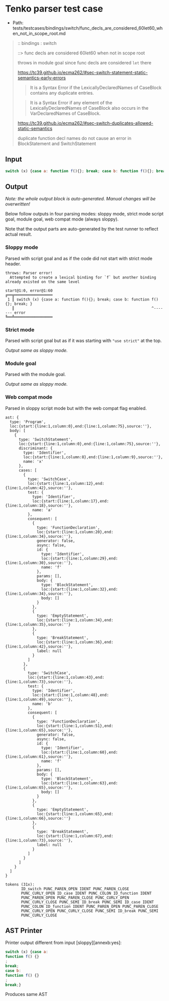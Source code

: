 # Tenko parser test case

- Path: tests/testcases/bindings/switch/func_decls_are_considered_60let60_when_not_in_scope_root.md

> :: bindings : switch
>
> ::> func decls are considered 60let60 when not in scope root
>
> throws in module goal since func decls are considered `let` there
> 
> https://tc39.github.io/ecma262/#sec-switch-statement-static-semantics-early-errors
> 
> > It is a Syntax Error if the LexicallyDeclaredNames of CaseBlock contains any duplicate entries.
> 
> > It is a Syntax Error if any element of the LexicallyDeclaredNames of CaseBlock also occurs in the VarDeclaredNames of CaseBlock.
> 
> https://tc39.github.io/ecma262/#sec-switch-duplicates-allowed-static-semantics
> 
> duplicate function decl names do not cause an error in BlockStatement and SwitchStatement

## Input

`````js
switch (x) {case a: function f(){}; break; case b: function f(){}; break; }
`````

## Output

_Note: the whole output block is auto-generated. Manual changes will be overwritten!_

Below follow outputs in four parsing modes: sloppy mode, strict mode script goal, module goal, web compat mode (always sloppy).

Note that the output parts are auto-generated by the test runner to reflect actual result.

### Sloppy mode

Parsed with script goal and as if the code did not start with strict mode header.

`````
throws: Parser error!
  Attempted to create a lexical binding for `f` but another binding already existed on the same level

start@1:0, error@1:60
╔══╦═════════════════
 1 ║ switch (x) {case a: function f(){}; break; case b: function f(){}; break; }
   ║                                                             ^------- error
╚══╩═════════════════

`````

### Strict mode

Parsed with script goal but as if it was starting with `"use strict"` at the top.

_Output same as sloppy mode._

### Module goal

Parsed with the module goal.

_Output same as sloppy mode._

### Web compat mode

Parsed in sloppy script mode but with the web compat flag enabled.

`````
ast: {
  type: 'Program',
  loc:{start:{line:1,column:0},end:{line:1,column:75},source:''},
  body: [
    {
      type: 'SwitchStatement',
      loc:{start:{line:1,column:0},end:{line:1,column:75},source:''},
      discriminant: {
        type: 'Identifier',
        loc:{start:{line:1,column:8},end:{line:1,column:9},source:''},
        name: 'x'
      },
      cases: [
        {
          type: 'SwitchCase',
          loc:{start:{line:1,column:12},end:{line:1,column:42},source:''},
          test: {
            type: 'Identifier',
            loc:{start:{line:1,column:17},end:{line:1,column:18},source:''},
            name: 'a'
          },
          consequent: [
            {
              type: 'FunctionDeclaration',
              loc:{start:{line:1,column:20},end:{line:1,column:34},source:''},
              generator: false,
              async: false,
              id: {
                type: 'Identifier',
                loc:{start:{line:1,column:29},end:{line:1,column:30},source:''},
                name: 'f'
              },
              params: [],
              body: {
                type: 'BlockStatement',
                loc:{start:{line:1,column:32},end:{line:1,column:34},source:''},
                body: []
              }
            },
            {
              type: 'EmptyStatement',
              loc:{start:{line:1,column:34},end:{line:1,column:35},source:''}
            },
            {
              type: 'BreakStatement',
              loc:{start:{line:1,column:36},end:{line:1,column:42},source:''},
              label: null
            }
          ]
        },
        {
          type: 'SwitchCase',
          loc:{start:{line:1,column:43},end:{line:1,column:73},source:''},
          test: {
            type: 'Identifier',
            loc:{start:{line:1,column:48},end:{line:1,column:49},source:''},
            name: 'b'
          },
          consequent: [
            {
              type: 'FunctionDeclaration',
              loc:{start:{line:1,column:51},end:{line:1,column:65},source:''},
              generator: false,
              async: false,
              id: {
                type: 'Identifier',
                loc:{start:{line:1,column:60},end:{line:1,column:61},source:''},
                name: 'f'
              },
              params: [],
              body: {
                type: 'BlockStatement',
                loc:{start:{line:1,column:63},end:{line:1,column:65},source:''},
                body: []
              }
            },
            {
              type: 'EmptyStatement',
              loc:{start:{line:1,column:65},end:{line:1,column:66},source:''}
            },
            {
              type: 'BreakStatement',
              loc:{start:{line:1,column:67},end:{line:1,column:73},source:''},
              label: null
            }
          ]
        }
      ]
    }
  ]
}

tokens (31x):
       ID_switch PUNC_PAREN_OPEN IDENT PUNC_PAREN_CLOSE
       PUNC_CURLY_OPEN ID_case IDENT PUNC_COLON ID_function IDENT
       PUNC_PAREN_OPEN PUNC_PAREN_CLOSE PUNC_CURLY_OPEN
       PUNC_CURLY_CLOSE PUNC_SEMI ID_break PUNC_SEMI ID_case IDENT
       PUNC_COLON ID_function IDENT PUNC_PAREN_OPEN PUNC_PAREN_CLOSE
       PUNC_CURLY_OPEN PUNC_CURLY_CLOSE PUNC_SEMI ID_break PUNC_SEMI
       PUNC_CURLY_CLOSE
`````


## AST Printer

Printer output different from input [sloppy][annexb:yes]:

````js
switch (x) {case a:
function f() {}
;
break;
case b:
function f() {}
;
break;}
````

Produces same AST
